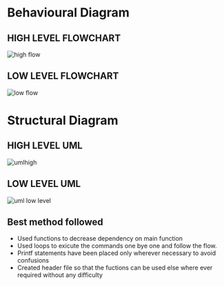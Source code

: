 
# Behavioural Diagram
## HIGH LEVEL FLOWCHART
![high flow](https://user-images.githubusercontent.com/68550769/153441829-f80553a4-c228-4c68-b872-a4b210686dc9.png)

## LOW LEVEL FLOWCHART
![low flow](https://user-images.githubusercontent.com/68550769/153440528-be9e4dbc-20be-4b79-9132-bcde5536e924.jpg)

# Structural Diagram
## HIGH LEVEL UML
![umlhigh](https://user-images.githubusercontent.com/68550769/153440276-f2c6a1cb-bcc4-4a94-b64c-d87bb9ae4ac9.png)

## LOW LEVEL UML
![uml low level](https://user-images.githubusercontent.com/68550769/153440484-d1b58fc4-0cdb-4c55-a168-a2d60accafbb.png)

## Best method followed
- Used functions to decrease dependency on main function
- Used loops to exicute the commands one bye one and follow the flow.
- Printf statements have been placed only wherever necessary to avoid confusions
- Created header file so that the fuctions can be used else where ever required without any difficulty
